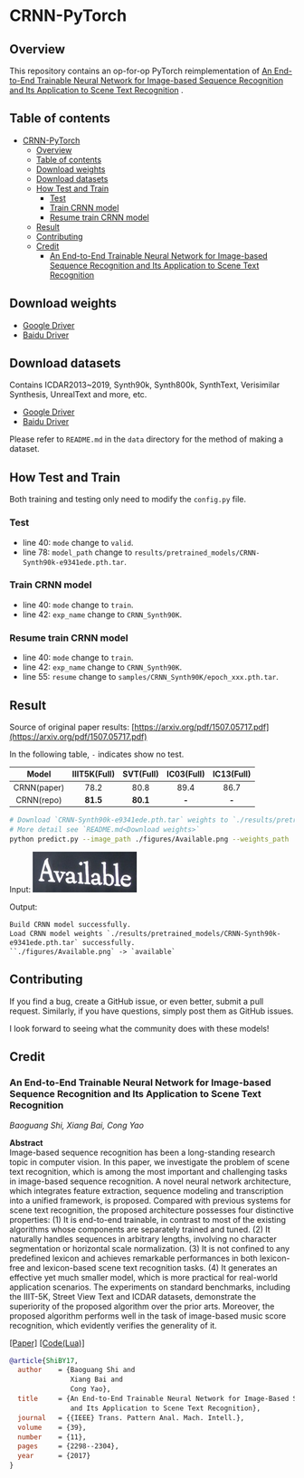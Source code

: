 # CRNN-PyTorch

## Overview

This repository contains an op-for-op PyTorch reimplementation
of [An End-to-End Trainable Neural Network for Image-based Sequence Recognition and Its Application to Scene Text Recognition](https://arxiv.org/abs/1507.05717)
.

## Table of contents

- [CRNN-PyTorch](#crnn-pytorch)
    - [Overview](#overview)
    - [Table of contents](#table-of-contents)
    - [Download weights](#download-weights)
    - [Download datasets](#download-datasets)
    - [How Test and Train](#how-test-and-train)
        - [Test](#test)
        - [Train CRNN model](#train-crnn-model)
        - [Resume train CRNN model](#resume-train-crnn-model)
    - [Result](#result)
    - [Contributing](#contributing)
    - [Credit](#credit)
        - [An End-to-End Trainable Neural Network for Image-based Sequence Recognition and Its Application to Scene Text Recognition](#an-end-to-end-trainable-neural-network-for-image-based-sequence-recognition-and-its-application-to-scene-text-recognition)

## Download weights

- [Google Driver](https://drive.google.com/drive/folders/17ju2HN7Y6pyPK2CC_AqnAfTOe9_3hCQ8?usp=sharing)
- [Baidu Driver](https://pan.baidu.com/s/1yNs4rqIb004-NKEdKBJtYg?pwd=llot)

## Download datasets

Contains ICDAR2013~2019, Synth90k, Synth800k, SynthText, Verisimilar Synthesis, UnrealText and more, etc.

- [Google Driver](https://drive.google.com/drive/folders/1CwkA0gKd4bnj66W0l6CB14sx-aAe3WOE?usp=sharing)
- [Baidu Driver](https://pan.baidu.com/s/1v31aBT5phe5Ci6N0Wsn3xQ?pwd=llot)

Please refer to `README.md` in the `data` directory for the method of making a dataset.

## How Test and Train

Both training and testing only need to modify the `config.py` file.

### Test

- line 40: `mode` change to `valid`.
- line 78: `model_path` change to `results/pretrained_models/CRNN-Synth90k-e9341ede.pth.tar`.

### Train CRNN model

- line 40: `mode` change to `train`.
- line 42: `exp_name` change to `CRNN_Synth90K`.

### Resume train CRNN model

- line 40: `mode` change to `train`.
- line 42: `exp_name` change to `CRNN_Synth90K`.
- line 55: `resume` change to `samples/CRNN_Synth90K/epoch_xxx.pth.tar`.

## Result

Source of original paper results: [https://arxiv.org/pdf/1507.05717.pdf](https://arxiv.org/pdf/1507.05717.pdf)

In the following table, `-` indicates show no test.

|    Model    | IIIT5K(Full) | SVT(Full) | IC03(Full) | IC13(Full) |
|:-----------:|:------------:|:---------:|:----------:|:----------:|
| CRNN(paper) |     78.2     |   80.8    |    89.4    |    86.7    |
| CRNN(repo)  |   **81.5**   | **80.1**  |   **-**    |   **-**    |

```bash
# Download `CRNN-Synth90k-e9341ede.pth.tar` weights to `./results/pretrained_models`
# More detail see `README.md<Download weights>`
python predict.py --image_path ./figures/Available.png --weights_path ./results/pretrained_models/CRNN-Synth90k-e9341ede.pth.tar
```

Input: <span align="center"><img src="figures/Available.png"/></span>

Output:

```text
Build CRNN model successfully.
Load CRNN model weights `./results/pretrained_models/CRNN-Synth90k-e9341ede.pth.tar` successfully.
``./figures/Available.png` -> `available`
```

## Contributing

If you find a bug, create a GitHub issue, or even better, submit a pull request. Similarly, if you have questions,
simply post them as GitHub issues.

I look forward to seeing what the community does with these models!

## Credit

### An End-to-End Trainable Neural Network for Image-based Sequence Recognition and Its Application to Scene Text Recognition

_Baoguang Shi, Xiang Bai, Cong Yao_ <br>

**Abstract** <br>
Image-based sequence recognition has been a long-standing research topic in computer vision. In this paper, we
investigate the problem of scene text recognition, which is among the most important and challenging tasks in
image-based sequence recognition. A novel neural network architecture, which integrates feature extraction, sequence
modeling and transcription into a unified framework, is proposed. Compared with previous systems for scene text
recognition, the proposed architecture possesses four distinctive properties: (1) It is end-to-end trainable, in
contrast to most of the existing algorithms whose components are separately trained and tuned. (2) It naturally handles
sequences in arbitrary lengths, involving no character segmentation or horizontal scale normalization. (3) It is not
confined to any predefined lexicon and achieves remarkable performances in both lexicon-free and lexicon-based scene
text recognition tasks. (4) It generates an effective yet much smaller model, which is more practical for real-world
application scenarios. The experiments on standard benchmarks, including the IIIT-5K, Street View Text and ICDAR
datasets, demonstrate the superiority of the proposed algorithm over the prior arts. Moreover, the proposed algorithm
performs well in the task of image-based music score recognition, which evidently verifies the generality of it.

[[Paper]](https://arxiv.org/pdf/1507.05717) [[Code(Lua)]](https://github.com/bgshih/crnn)

```bibtex
@article{ShiBY17,
  author    = {Baoguang Shi and
               Xiang Bai and
               Cong Yao},
  title     = {An End-to-End Trainable Neural Network for Image-Based Sequence Recognition
               and Its Application to Scene Text Recognition},
  journal   = {{IEEE} Trans. Pattern Anal. Mach. Intell.},
  volume    = {39},
  number    = {11},
  pages     = {2298--2304},
  year      = {2017}
}
```

